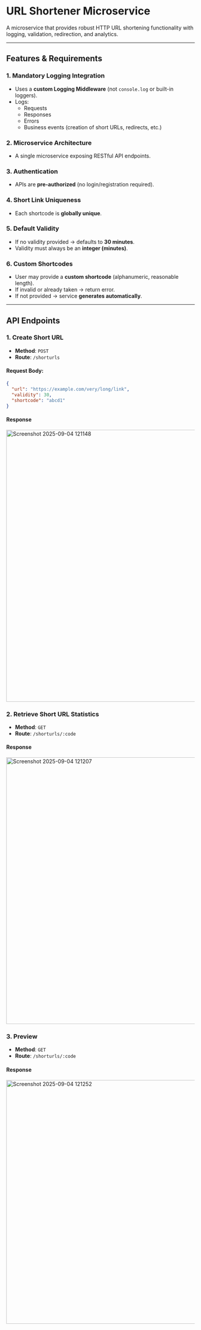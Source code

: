 #  URL Shortener Microservice  

A microservice that provides robust HTTP URL shortening functionality with logging, validation, redirection, and analytics.  

---

## Features & Requirements  

### 1. Mandatory Logging Integration
- Uses a **custom Logging Middleware** (not `console.log` or built-in loggers).  
- Logs:  
  - Requests  
  - Responses  
  - Errors  
  - Business events (creation of short URLs, redirects, etc.)  

### 2. Microservice Architecture
- A single microservice exposing RESTful API endpoints.  

### 3. Authentication
- APIs are **pre-authorized** (no login/registration required).  

### 4. Short Link Uniqueness
- Each shortcode is **globally unique**.  

### 5. Default Validity
- If no validity provided → defaults to **30 minutes**.  
- Validity must always be an **integer (minutes)**.  

### 6. Custom Shortcodes
- User may provide a **custom shortcode** (alphanumeric, reasonable length).  
- If invalid or already taken → return error.  
- If not provided → service **generates automatically**.  

---

## API Endpoints  

### 1. Create Short URL  
- **Method**: `POST`  
- **Route**: `/shorturls`  

#### Request Body:
```json
{
  "url": "https://example.com/very/long/link",
  "validity": 30,
  "shortcode": "abcd1"
}

```
#### Response
<img width="1380" height="724" alt="Screenshot 2025-09-04 121148" src="https://github.com/user-attachments/assets/09a54b67-ecb6-4fa7-a0ef-244abca46dca" />

### 2. Retrieve Short URL Statistics
- **Method**: `GET`  
- **Route**: `/shorturls/:code`

#### Response
<img width="1338" height="710" alt="Screenshot 2025-09-04 121207" src="https://github.com/user-attachments/assets/5a7b8187-f26c-445d-b6ae-4fa8e8ace5ad" />


### 3. Preview
- **Method**: `GET`  
- **Route**: `/shorturls/:code`

#### Response
<img width="1349" height="649" alt="Screenshot 2025-09-04 121252" src="https://github.com/user-attachments/assets/36b2f33e-dffc-4dfd-8d2a-66bfdfb0ca15" />

